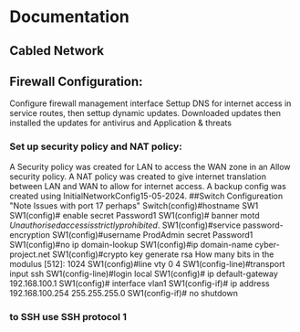 # Documentation
## Cabled Network
## Firewall Configuration:
Configure firewall management interface
Settup DNS for internet access in service routes, then settup dynamic updates.
Downloaded updates then installed the updates for antivirus and Application & threats
### Set up security policy and NAT policy:
A Security policy was created for LAN to access the WAN zone in an Allow security policy. 
A NAT policy was created to give internet translation between LAN and WAN to allow for internet access.
A backup config was created using InitialNetworkConfig15-05-2024.
##Switch Configureation
"Note Issues with port 17 perhaps"
  Switch(config)#hostname SW1
  SW1(config)# enable secret Password1
  SW1(config)# banner motd $Unauthorised access is strictly prohibited.$
  SW1(config)#service password-encryption
  SW1(config)#username ProdAdmin secret Password1
  SW1(config)#no ip domain-lookup
  SW1(config)#ip domain-name cyber-project.net
  SW1(config)#crypto key generate rsa
  How many bits in the modulus [512]: 1024
  SW1(config)#line vty 0 4
  SW1(config-line)#transport input ssh
  SW1(config-line)#login local
  SW1(config)# ip default-gateway 192.168.100.1
  SW1(config)# interface vlan1
  SW1(config-if)# ip address 192.168.100.254 255.255.255.0
  SW1(config-if)# no shutdown
### to SSH use SSH protocol 1
  
